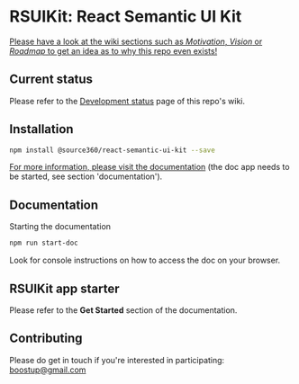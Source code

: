 # RSUIKit: React Semantic UI Kit

[Please have a look at the wiki sections such as _Motivation_, _Vision_ or _Roadmap_ to get an idea as to why this repo even exists!](https://github.com/boostup/react-semantic-ui-kit/wiki)

## Current status
Please refer to the [Development status](https://github.com/boostup/react-semantic-ui-kit/wiki/Development-status) page of this repo's wiki.


## Installation

```bash {cmd=true}
npm install @source360/react-semantic-ui-kit --save
```

[For more information, please visit the documentation](http://localhost:4000/#/) (the doc app needs to be started, see section 'documentation').

## Documentation

Starting the documentation
```bash {cmd=true}
npm run start-doc
```

Look for console instructions on how to access the doc on your browser.


## RSUIKit app starter
Please refer to the **Get Started** section of the documentation.


## Contributing

Please do get in touch if you're interested in participating: boostup@gmail.com
